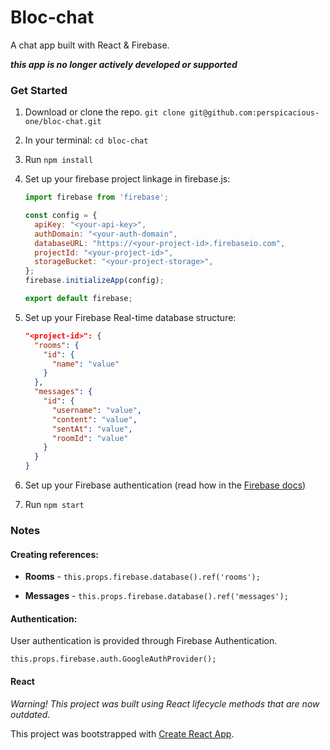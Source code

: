 # Bloc-chat

A chat app built with React & Firebase.

_**this app is no longer actively developed or supported**_

### Get Started

1. Download or clone the repo. `git clone git@github.com:perspicacious-one/bloc-chat.git`
2. In your terminal: `cd bloc-chat`
3. Run `npm install`
4. Set up your firebase project linkage in firebase.js:

    ```javascript
    import firebase from 'firebase';

    const config = {
      apiKey: "<your-api-key>",
      authDomain: "<your-auth-domain",
      databaseURL: "https://<your-project-id>.firebaseio.com",
      projectId: "<your-project-id>",
      storageBucket: "<your-project-storage>",
    };
    firebase.initializeApp(config);

    export default firebase;
    ```
5. Set up your Firebase Real-time database structure:

    ```json
    "<project-id>": {
      "rooms": {
        "id": {
          "name": "value"
        }
      },
      "messages": {
        "id": {
          "username": "value",
          "content": "value",
          "sentAt": "value",
          "roomId": "value"
        }
      }
    }
    ```
6. Set up your Firebase authentication (read how in the [Firebase docs](https://firebase.google.com/docs/auth/?authuser=0))
7. Run `npm start`


### Notes


#### Creating references:
* **Rooms** - `this.props.firebase.database().ref('rooms');`

* **Messages** - `this.props.firebase.database().ref('messages');`


#### Authentication:
User authentication is provided through Firebase Authentication.

`this.props.firebase.auth.GoogleAuthProvider();`


#### React

_Warning! This project was built using React lifecycle methods that are now outdated._

This project was bootstrapped with [Create React App](https://github.com/facebookincubator/create-react-app).
